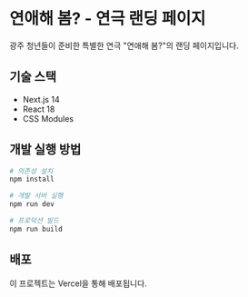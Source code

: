 # 연애해 봄? - 연극 랜딩 페이지

광주 청년들이 준비한 특별한 연극 "연애해 봄?"의 랜딩 페이지입니다.

## 기술 스택

- Next.js 14
- React 18
- CSS Modules

## 개발 실행 방법

```bash
# 의존성 설치
npm install

# 개발 서버 실행
npm run dev

# 프로덕션 빌드
npm run build
```

## 배포

이 프로젝트는 Vercel을 통해 배포됩니다.
